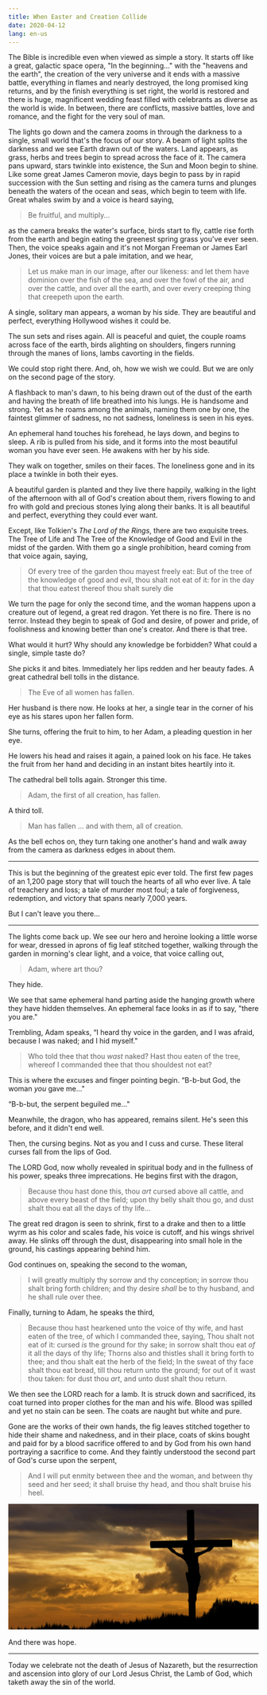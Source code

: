 ```yaml
---
title: When Easter and Creation Collide
date: 2020-04-12
lang: en-us
---
```

The Bible is incredible even when viewed as simple a story.  It starts off like
a great, galactic space opera, "In the beginning..." with the "heavens and the
earth", the creation of the very universe and it ends with a massive battle,
everything in flames and nearly destroyed, the long promised king returns, and
by the finish everything is set right, the world is restored and there is huge,
magnificent wedding feast filled with celebrants as diverse as the world is
wide.  In between, there are conflicts, massive battles, love and romance, and
the fight for the very soul of man.

The lights go down and the camera zooms in through the darkness to a single, small
world that's the focus of our story.  A beam of light splits the darkness and we
see Earth drawn out of the waters.  Land appears, as grass, herbs and trees begin
to spread across the face of it.  The camera pans upward, stars twinkle into
existence, the Sun and Moon begin to shine.  Like some great James Cameron
movie, days begin to pass by in rapid succession with the Sun setting and rising
as the camera turns and plunges beneath the waters of the ocean and seas, which
begin to teem with life.  Great whales swim by and a voice is heard saying,

> Be fruitful, and multiply...

as the camera breaks the water's surface, birds start to fly, cattle rise forth
from the earth and begin eating the greenest spring grass you've ever seen.
Then, the voice speaks again and it's not Morgan Freeman or James Earl Jones,
their voices are but a pale imitation, and we hear,

> Let us make man in our image, after our likeness: and let them have dominion
  over the fish of the sea, and over the fowl of the air, and over the cattle,
  and over all the earth, and over every creeping thing that creepeth upon the
  earth.

A single, solitary man appears, a woman by his side.  They are beautiful and
perfect, everything Hollywood wishes it could be.

The sun sets and rises again.  All is peaceful and quiet, the couple roams across
face of the earth, birds alighting on shoulders, fingers running through the
manes of lions, lambs cavorting in the fields.

We could stop right there.  And, oh, how we wish we could.  But we are only
on the second page of the story.

A flashback to man's dawn, to his being drawn out of the dust of the earth and
having the breath of life breathed into his lungs. He is handsome and strong.
Yet as he roams among the animals, naming them one by one, the faintest glimmer
of sadness, no not sadness, loneliness is seen in his eyes.

An ephemeral hand touches his forehead, he lays down, and begins to sleep.  A
rib is pulled from his side, and it forms into the most beautiful woman you have
ever seen.  He awakens with her by his side.

They walk on together, smiles on their faces.  The loneliness gone and in its
place a twinkle in both their eyes.

A beautiful garden is planted and they live there happily, walking in the light
of the afternoon with all of God's creation about them, rivers flowing to and
fro with gold and precious stones lying along their banks.  It is all beautiful
and perfect, everything they could ever want.

Except, like Tolkien's *The Lord of the Rings*, there are two exquisite trees.
The Tree of Life and The Tree of the Knowledge of Good and Evil in the midst of
the garden.  With them go a single prohibition, heard coming from that voice
again, saying,

> Of every tree of the garden thou mayest freely eat: But of the tree of the
> knowledge of good and evil, thou shalt not eat of it: for in the day that thou
> eatest thereof thou shalt surely die

We turn the page for only the second time, and the woman happens upon a creature
out of legend, a great red dragon.  Yet there is no fire.  There is no terror.
Instead they begin to speak of God and desire, of power and pride, of
foolishness and knowing better than one's creator.  And there is that tree.

What would it hurt?  Why should any knowledge be forbidden?  What could a
single, simple taste do?

She picks it and bites.  Immediately her lips redden and her beauty fades.  A
great cathedral bell tolls in the distance.

> The Eve of all women has fallen.

Her husband is there now.  He looks at her, a single tear in the corner of his
eye as his stares upon her fallen form.

She turns, offering the fruit to him, to her Adam, a pleading question in her
eye.

He lowers his head and raises it again, a pained look on his face.  He takes the
fruit from her hand and deciding in an instant bites heartily into it.

The cathedral bell tolls again.  Stronger this time.

> Adam, the first of all creation, has fallen.

A third toll.

> Man has fallen ... and with them, all of creation.

As the bell echos on, they turn taking one another's hand and walk away from the
camera as darkness edges in about them.

---

This is but the beginning of the greatest epic ever told.  The first few pages
of an 1,200 page story that will touch the hearts of all who ever live.  A tale
of treachery and loss; a tale of murder most foul; a tale of forgiveness,
redemption, and victory that spans nearly 7,000 years.

But I can't leave you there...

---

The lights come back up.  We see our hero and heroine looking a little worse for
wear, dressed in aprons of fig leaf stitched together, walking through the
garden in morning's clear light, and a voice, that voice calling out,

> Adam, where art thou?

They hide.

We see that same ephemeral hand parting aside the hanging growth where they have
hidden themselves.  An ephemeral face looks in as if to say, "there you are."

Trembling, Adam speaks, “I heard thy voice in the garden, and I was afraid,
because I was naked; and I hid myself."

> Who told thee that thou *wast* naked? Hast thou eaten of the tree, whereof I
> commanded thee that thou shouldest not eat?

This is where the excuses and finger pointing begin. “B-b-but God, the woman
*you* gave me..."

“B-b-but, the serpent beguiled me..."

Meanwhile, the dragon, who has appeared, remains silent.  He's seen this before,
and it didn't end well.

Then, the cursing begins.  Not as you and I cuss and curse.  These literal
curses fall from the lips of God.

The L­ORD God, now wholly revealed in spiritual body and in the fullness of his
power, speaks three imprecations.  He begins first with the dragon,

> Because thou hast done this, thou *art* cursed above all cattle, and above
> every beast of the field; upon thy belly shalt thou go, and dust shalt thou
> eat all the days of thy life...

The great red dragon is seen to shrink, first to a drake and then to a little
wyrm as his color and scales fade, his voice is cutoff, and his wings shrivel
away.  He slinks off through the dust, disappearing into small hole in the
ground, his castings appearing behind him.

God continues on, speaking the second to the woman,

> I will greatly multiply thy sorrow and thy conception; in sorrow thou shalt
> bring forth children; and thy desire *shall* be to thy husband, and he shall
> rule over thee.

Finally, turning to Adam, he speaks the third,

> Because thou hast hearkened unto the voice of thy wife, and hast eaten of the
> tree, of which I commanded thee, saying, Thou shalt not eat of it: cursed *is*
> the ground for thy sake; in sorrow shalt thou eat *of* it all the days of thy
> life; Thorns also and thistles shall it bring forth to thee; and thou shalt
> eat the herb of the field; In the sweat of thy face shalt thou eat bread, till
> thou return unto the ground; for out of it wast thou taken: for dust thou
> *art*, and unto dust shalt thou return.

We then see the L­ORD reach for a lamb.  It is struck down and sacrificed, its
coat turned into proper clothes for the man and his wife.  Blood was spilled and
yet no stain can be seen.  The coats are naught but white and pure.

Gone are the works of their own hands, the fig leaves stitched together to hide
their shame and nakedness, and in their place, coats of skins bought and paid
for by a blood sacrifice offered to and by God from his own hand portraying a
sacrifice to come.  And they faintly understood the second part of God's curse
upon the serpent,

> And I will put enmity between thee and the woman, and between thy seed and her
> seed; it shall bruise thy head, and thou shalt bruise his heel.

![The Lord Jesus Christ appears silhouetted hanging on the cross, the sunset behind him](./Crucifixion.jpg)

And there was hope.

---

Today we celebrate not the death of Jesus of Nazareth, but the resurrection and
ascension into glory of our Lord Jesus Christ, the Lamb of God, which taketh
away the sin of the world.
